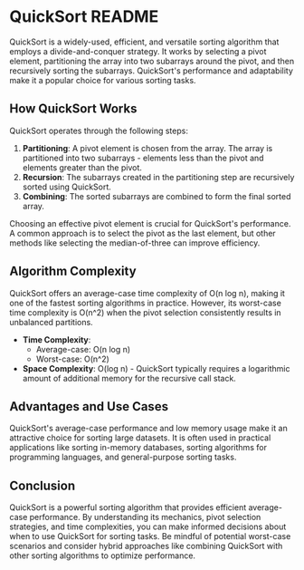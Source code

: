 # QuickSort README

QuickSort is a widely-used, efficient, and versatile sorting algorithm that employs a divide-and-conquer strategy. It works by selecting a pivot element, partitioning the array into two subarrays around the pivot, and then recursively sorting the subarrays. QuickSort's performance and adaptability make it a popular choice for various sorting tasks.

## How QuickSort Works

QuickSort operates through the following steps:

1. **Partitioning**: A pivot element is chosen from the array. The array is partitioned into two subarrays - elements less than the pivot and elements greater than the pivot.
2. **Recursion**: The subarrays created in the partitioning step are recursively sorted using QuickSort.
3. **Combining**: The sorted subarrays are combined to form the final sorted array.

Choosing an effective pivot element is crucial for QuickSort's performance. A common approach is to select the pivot as the last element, but other methods like selecting the median-of-three can improve efficiency.

## Algorithm Complexity

QuickSort offers an average-case time complexity of O(n log n), making it one of the fastest sorting algorithms in practice. However, its worst-case time complexity is O(n^2) when the pivot selection consistently results in unbalanced partitions.

- **Time Complexity**: 
  - Average-case: O(n log n)
  - Worst-case: O(n^2)
- **Space Complexity**: O(log n) - QuickSort typically requires a logarithmic amount of additional memory for the recursive call stack.

## Advantages and Use Cases

QuickSort's average-case performance and low memory usage make it an attractive choice for sorting large datasets. It is often used in practical applications like sorting in-memory databases, sorting algorithms for programming languages, and general-purpose sorting tasks.

## Conclusion

QuickSort is a powerful sorting algorithm that provides efficient average-case performance. By understanding its mechanics, pivot selection strategies, and time complexities, you can make informed decisions about when to use QuickSort for sorting tasks. Be mindful of potential worst-case scenarios and consider hybrid approaches like combining QuickSort with other sorting algorithms to optimize performance.


